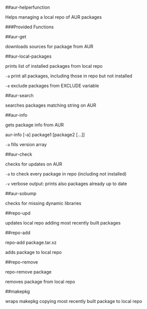 
##aur-helperfunction



Helps managing a local repo of AUR packages



###Provided Functions

##aur-get 

downloads sources for package from AUR

##aur-local-packages 

prints list of installed packages from local repo

`-a` print all packages, including those in repo but not installed

`-e` exclude packages from EXCLUDE variable

##aur-search 

searches packages matching string on AUR

##aur-info 

gets package info from AUR

aur-info [-a] package1 [package2 [...]]

`-a` fills version array

##aur-check 

checks for updates on AUR

`-a` to check every package in repo (including not installed)

`-v` verbose output: prints also packages already up to date

##aur-sobump 

checks for missing dynamic libraries

##repo-upd 

updates local repo adding most recently built packages

##repo-add 

repo-add package.tar.xz

adds package to local repo

##repo-remove 

repo-remove package

removes package from local repo

##makepkg 

wraps makepkg copying most recently built package to local repo
